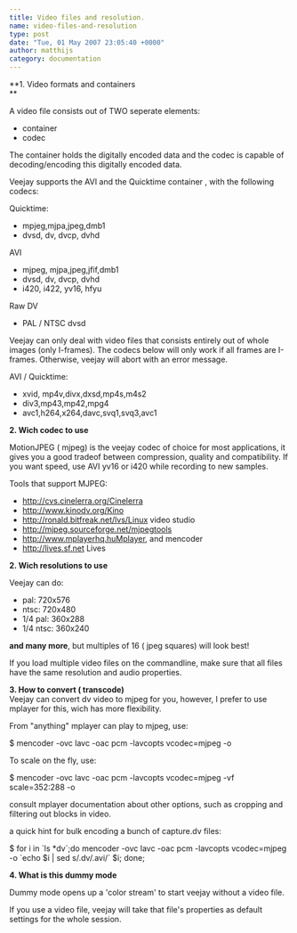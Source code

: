 ```yaml
---
title: Video files and resolution.
name: video-files-and-resolution
type: post
date: "Tue, 01 May 2007 23:05:40 +0000"
author: matthijs
category: documentation
---
```

**1. Video formats and containers  
**  

A video file consists out of TWO seperate elements:  

* container  
* codec  

The container holds the digitally encoded data and the codec is capable of decoding/encoding this digitally encoded data.  

Veejay supports the AVI and the Quicktime container , with the following codecs:  

Quicktime:  

* mpjeg,mjpa,jpeg,dmb1  
* dvsd, dv, dvcp, dvhd  

AVI  

* mjpeg, mjpa,jpeg,jfif,dmb1  
* dvsd, dv, dvcp, dvhd  
* i420, i422, yv16, hfyu  

Raw DV  

* PAL / NTSC dvsd  

Veejay can only deal with video files that consists entirely out of whole images (only I-frames). The codecs below will only work if all frames are I-frames. Otherwise, veejay will abort with an error message.  

AVI / Quicktime:  

* xvid, mp4v,divx,dxsd,mp4s,m4s2  
* div3,mp43,mp42,mpg4  
* avc1,h264,x264,davc,svq1,svq3,avc1  

**2. Wich codec to use**  

MotionJPEG ( mjpeg) is the veejay codec of choice for most applications, it gives you a good tradeof between compression, quality and compatibility. If you want speed, use AVI yv16 or i420 while recording to new samples.  

Tools that support MJPEG:  

* http://cvs.cinelerra.org/Cinelerra  
* http://www.kinodv.org/Kino  
* http://ronald.bitfreak.net/lvs/Linux video studio  
* http://mjpeg.sourceforge.net/mjpegtools  
* http://www.mplayerhq.huMplayer, and mencoder  
* http://lives.sf.net Lives  

**2. Wich resolutions to use**  

Veejay can do:  

* pal: 720x576  
* ntsc: 720x480  
* 1/4 pal: 360x288  
* 1/4 ntsc: 360x240  

**and many more**, but multiples of 16 ( jpeg squares) will look best!  

If you load multiple video files on the commandline, make sure that all files have the same resolution and audio properties.  

**3. How to convert ( transcode)**  
Veejay can convert dv video to mjpeg for you, however, I prefer to use mplayer for this, wich has more flexibility.  

From "anything" mplayer can play to mjpeg, use:  

$ mencoder -ovc lavc -oac pcm -lavcopts vcodec=mjpeg -o <outputfile> <inputfile>  

To scale on the fly, use:  

$ mencoder -ovc lavc -oac pcm -lavcopts vcodec=mjpeg -vf scale=352:288 -o <outputfile> <inputfile>  

consult mplayer documentation about other options, such as cropping and filtering out blocks in video.  

a quick hint for bulk encoding a bunch of capture.dv files:  

$ for i in \`ls *dv\`;do mencoder -ovc lavc -oac pcm -lavcopts vcodec=mjpeg -o \`echo $i | sed s/.dv/.avi/\` $i; done;  

**4. What is this dummy mode**  

Dummy mode opens up a 'color stream' to start veejay without a video file.  

If you use a video file, veejay will take that file's properties as default settings for the whole session.